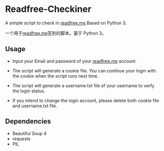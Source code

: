 # Readfree-Checkiner

A simple script to check in [readfree.me](http://www.readfree.me).Based on Python 3.

一个用于[readfree.me](http://www.readfree.me)签到的脚本。基于 Python 3。

## Usage

- Input your Email and password of your [readfree.me](readfree.me) account.

- The script will generate a cookie file. You can continue your login with the cookie when the script runs next time.

- The script will generate a username.txt file of your username to verfy the login status.

- If you intend to change the login account, please delete both cookie file and username.txt file.

## Dependencies

- Beautiful Soup 4
- requests
- PIL
